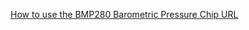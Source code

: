 [How to use the BMP280 Barometric Pressure Chip URL](https://www.best-microcontroller-projects.com/bmp280.html)